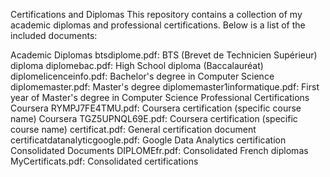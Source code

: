 Certifications and Diplomas
This repository contains a collection of my academic diplomas and professional certifications. Below is a list of the included documents:

Academic Diplomas
btsdiplome.pdf: BTS (Brevet de Technicien Supérieur) diploma
diplomebac.pdf: High School diploma (Baccalauréat)
diplomelicenceinfo.pdf: Bachelor's degree in Computer Science
diplomemaster.pdf: Master's degree
diplomemaster1informatique.pdf: First year of Master's degree in Computer Science
Professional Certifications
Coursera RYMPJ7FE4TMU.pdf: Coursera certification (specific course name)
Coursera TGZ5UPNQL69E.pdf: Coursera certification (specific course name)
certificat.pdf: General certification document
certificatdatanalyticgoogle.pdf: Google Data Analytics certification
Consolidated Documents
DIPLOMEfr.pdf: Consolidated French diplomas
MyCertificats.pdf: Consolidated certifications
